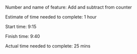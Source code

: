 Number and name of feature: Add and subtract from counter

Estimate of time needed to complete: 1 hour

Start time: 9:15

Finish time: 9:40

Actual time needed to complete: 25 mins